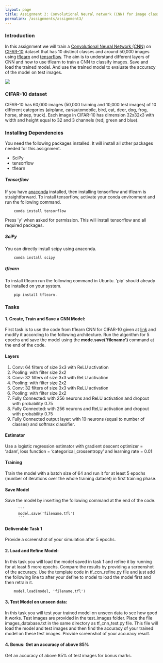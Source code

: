 ```yaml
---
layout: page
title: Assignment 3: Convolutional Neural network (CNN) for image classification
permalink: /assignments/assignment3/
---
```


### Introduction
In this assignment we will train a [Convolutional Neural Network (CNN)](http://cs231n.github.io/convolutional-networks/) on [CIFAR-10](https://www.cs.toronto.edu/~kriz/cifar.html) dataset that has 10 distinct classes and around 50,000 images using [tflearn](http://tflearn.org/) and [tensorflow](https://www.tensorflow.org/). The aim is to understand different layers of CNN and how to use tflearn to train a CNN to classify images. Save and load the trained model. And use the trained model to evaluate the accuracy of the model on test images.

<div class='fig figcenter'>
  <img src='images/cnn.jpg'>
</div>

### CIFAR-10 dataset
CIFAR-10 has 60,000 images (50,000 training and 10,000 test images) of 10 different categories (airplane, car/automobile, bird, cat, deer, dog, frog, horse, sheep, truck). Each image in CIFAR-10 has dimension 32x32x3 with width and height equal to 32 and 3 channels (red, green and blue).

### Installing Dependencies
You need the following packages installed. It will install all other packages needed for this assignment.
- SciPy
- tensorflow
- tflearn

##### Tensorflow
If you have [anaconda](https://www.continuum.io/) installed, then installing tensorflow and tflearn is straightforward. To install tensorflow, activate your conda environment and run the following command.

        conda install tensorflow

Press 'y' when asked for permission. This will install tensorflow and all required packages.

##### SciPy
You can directly install scipy using anaconda.

        conda install scipy

##### tflearn
To install tflearn run the following command in Ubuntu. 'pip' should already be installed on your system.

        pip install tflearn.


### Tasks
#### 1. Create, Train and Save a CNN Model:
First task is to use the code from tflearn CNN for CIFAR-10 given at [link](https://github.com/tflearn/tflearn/blob/master/examples/images/convnet_cifar10.py) and modify it according to the following architecture. Run the algorithm for 5 epochs and save the model using the **mode.save('filename')** command at the end of the code.

#### Layers
  1. Conv: 64 filters of size 3x3 with ReLU activation
  2. Pooling: with filter size 2x2
  3. Conv: 32 filters of size 3x3 with ReLU activation
  4. Pooling: with filter size 2x2
  5. Conv: 32 filters of size 3x3 with ReLU activation
  6. Pooling: with filter size 2x2
  7. Fully Connected: with 256 neurons and ReLU activation and dropout with probability 0.75
  8. Fully Connected: with 256 neurons and ReLU activation and dropout with probability 0.75
  9. Fully Connected output layer: with 10 neurons (equal to number of classes) and softmax classifier.

#### Estimator
Use a logistic regression estimator with gradient descent optimizer = ‘adam’,  loss function =  ‘categorical_crossentropy’ and learning rate = 0.01

#### Training
Train the model with a batch size of 64 and run it for at least 5 epochs (number of iterations over the whole training dataset) in first training phase.

#### Save Model
Save the model by inserting the following command at the end of the code.

          ```
          model.save('filename.tfl')
          ```
#### Deliverable Task 1
Provide a screenshot of your simulation after 5 epochs.

#### 2. Load and Refine Model:
In this task you will load the model saved in task 1 and refine it by running for at least 5 more epochs. Compare the results by providing a screenshot of the accuracy. Use the template code in tf_ccn_refine.py file and just add the following line to after your define to model to load the model first and then retrain it.

        model.load(model, 'filename.tfl')

#### 3. Test Model on unseen data:
In this task you will test your trained model on unseen data to see how good it works. Test images are provided in the test_images folder. Place the file images_database.txt in the same directory as tf_cnn_test.py file. This file will load the model and test images and then find the accuracy of your trained model on these test images. Provide screenshot of your accuracy result.

#### 4. Bonus: Get an accuracy of above 85%
Get an accuracy of above 85% of test images for bonus marks.
